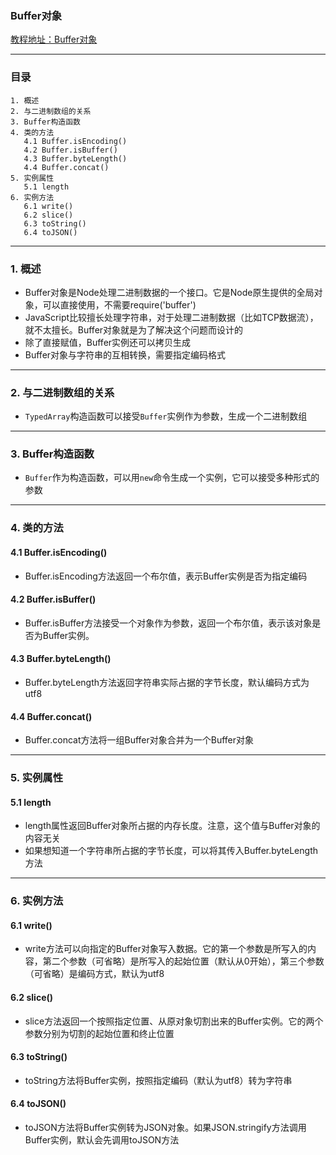 ### Buffer对象
[教程地址：Buffer对象](http://javascript.ruanyifeng.com/nodejs/buffer.html)

---
### 目录
```
1. 概述
2. 与二进制数组的关系
3. Buffer构造函数
4. 类的方法
   4.1 Buffer.isEncoding()
   4.2 Buffer.isBuffer()
   4.3 Buffer.byteLength()
   4.4 Buffer.concat()
5. 实例属性
   5.1 length
6. 实例方法
   6.1 write()
   6.2 slice()
   6.3 toString()
   6.4 toJSON()
````

---
### 1. 概述
- Buffer对象是Node处理二进制数据的一个接口。它是Node原生提供的全局对象，可以直接使用，不需要require('buffer')
- JavaScript比较擅长处理字符串，对于处理二进制数据（比如TCP数据流），就不太擅长。Buffer对象就是为了解决这个问题而设计的
- 除了直接赋值，Buffer实例还可以拷贝生成
- Buffer对象与字符串的互相转换，需要指定编码格式

---
### 2. 与二进制数组的关系
- `TypedArray`构造函数可以接受`Buffer`实例作为参数，生成一个二进制数组

---
### 3. Buffer构造函数
- `Buffer`作为构造函数，可以用`new`命令生成一个实例，它可以接受多种形式的参数

---
### 4.  类的方法

#### 4.1 Buffer.isEncoding()
- Buffer.isEncoding方法返回一个布尔值，表示Buffer实例是否为指定编码

#### 4.2 Buffer.isBuffer()
- Buffer.isBuffer方法接受一个对象作为参数，返回一个布尔值，表示该对象是否为Buffer实例。

#### 4.3 Buffer.byteLength()
- Buffer.byteLength方法返回字符串实际占据的字节长度，默认编码方式为utf8

#### 4.4 Buffer.concat()
- Buffer.concat方法将一组Buffer对象合并为一个Buffer对象

---
### 5. 实例属性

#### 5.1 length
- length属性返回Buffer对象所占据的内存长度。注意，这个值与Buffer对象的内容无关
- 如果想知道一个字符串所占据的字节长度，可以将其传入Buffer.byteLength方法

---
### 6. 实例方法

#### 6.1 write()
- write方法可以向指定的Buffer对象写入数据。它的第一个参数是所写入的内容，第二个参数（可省略）是所写入的起始位置（默认从0开始），第三个参数（可省略）是编码方式，默认为utf8

#### 6.2 slice()
- slice方法返回一个按照指定位置、从原对象切割出来的Buffer实例。它的两个参数分别为切割的起始位置和终止位置

#### 6.3 toString()
- toString方法将Buffer实例，按照指定编码（默认为utf8）转为字符串

#### 6.4 toJSON()
- toJSON方法将Buffer实例转为JSON对象。如果JSON.stringify方法调用Buffer实例，默认会先调用toJSON方法

